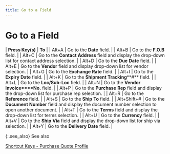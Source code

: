 ```yaml
---
title: Go to a Field
---
```


# Go to a Field


| **Press Key(s)** | **To** |
| Alt+A | Go to the **Date** field. |
| Alt+B | Go to the **F.O.B** field. |
| Alt+C | Go to the **Contact** **Address**  field and display the drop-down list for contact address selection. |
| Alt+D | Go to the **Due** **Date**  field. |
| Alt+E | Go to the **Vendor** field and display  drop-down list for vendor selection. |
| Alt+G | Go to the **Exchange** **Rate**  field. |
| Alt+I | Go to the **Expiry** **Date**  field. |
| Alt+K | Go to the **Shipment** **Tracking****#** field. |
| Alt+L | Go to the **Loc/Sub-Loc** field. |
| Alt+N | Go to the **Vendor** **Invoice****No.** field. |
| Alt+P | Go to the **Purchase** **Rep**  field and display the drop-down list for purchase rep selection. |
| Alt+R | Go to the **Reference** field. |
| Alt+S | Go to the **Ship** **To**  field. |
| Alt+Shift+# | Go to the **Document** **Number**  field and display the document number selection to open another document. |
| Alt+T | Go to the **Terms** field and display  the drop-down list for terms selection. |
| Alt+U | Go to the **Currency** field. |
| Alt+V | Go to the **Ship** **Via**  field and display the drop-down list for ship via selection. |
| Alt+Y | Go to the **Delivery** **Date**  field. |



{:.see_also}
See also


[Shortcut  Keys - Purchase Quote Profile]({{site.pp_baseurl}}/shortcut-keys/pur-docs/pq-profile/short_cut_keys_purchase_quotes_profile.html)
